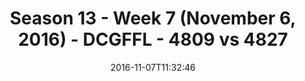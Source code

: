 ---
title: Season 13 - Week 7 (November 6, 2016) - DCGFFL - 4809 vs 4827
teams_score:
- team: 4809
  score:
- team: 4827
  score: 18
mvp: J. Blaney (Baby Blue); R. LeCounte (Royal)
game-ball: A. Troy (Baby Blue); R. Coffer (Royal)
season: 13
week: 7
date: '2016-11-07T11:32:46'
pageid: season-13-week-7-november-6-2016-4809-vs-4827
---